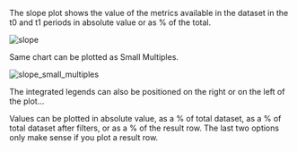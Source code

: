 The slope plot shows the value of the metrics available in the dataset in the t0 and t1 periods in absolute value or as % of the total.

![slope](assets/images/slope-16842506949811.png)

Same chart can be plotted as Small Multiples.

![slope_small_multiples](assets/images/slope_small_multiples.png)

The integrated legends can also be positioned on the right or on the left of the plot...

Values can be plotted in absolute value, as a % of total dataset, as a % of total dataset after filters, or as a % of the result row. The last two options only make sense if you plot a result row.   

